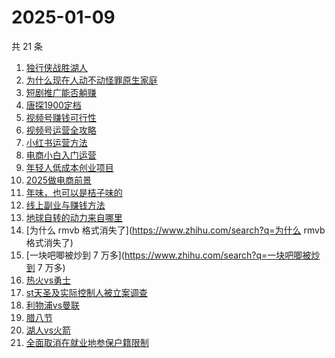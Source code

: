 # 2025-01-09

共 21 条

<!-- BEGIN -->
<!-- 最后更新时间 Thu Jan 09 2025 21:19:03 GMT+0800 (China Standard Time) -->

1. [独行侠战胜湖人](https://www.zhihu.com/search?q=独行侠战胜湖人)
1. [为什么现在人动不动怪罪原生家庭](https://www.zhihu.com/search?q=为什么现在人动不动怪罪原生家庭)
1. [短剧推广能否躺赚](https://www.zhihu.com/search?q=短剧推广能否躺赚)
1. [唐探1900定档](https://www.zhihu.com/search?q=唐探1900定档)
1. [视频号赚钱可行性](https://www.zhihu.com/search?q=视频号赚钱可行性)
1. [视频号运营全攻略](https://www.zhihu.com/search?q=视频号运营全攻略)
1. [小红书运营方法](https://www.zhihu.com/search?q=小红书运营方法)
1. [电商小白入门运营](https://www.zhihu.com/search?q=电商小白入门运营)
1. [年轻人低成本创业项目](https://www.zhihu.com/search?q=年轻人低成本创业项目)
1. [2025做电商前景](https://www.zhihu.com/search?q=2025做电商前景)
1. [年味，也可以是桔子味的](https://www.zhihu.com/search?q=年味，也可以是桔子味的)
1. [线上副业与赚钱方法](https://www.zhihu.com/search?q=线上副业与赚钱方法)
1. [地球自转的动力来自哪里](https://www.zhihu.com/search?q=地球自转的动力来自哪里)
1. [为什么 rmvb 格式消失了](https://www.zhihu.com/search?q=为什么 rmvb
   格式消失了)
1. [一块吧唧被炒到 7 万多](https://www.zhihu.com/search?q=一块吧唧被炒到 7 万多)
1. [热火vs勇士](https://www.zhihu.com/search?q=热火vs勇士)
1. [st天圣及实际控制人被立案调查](https://www.zhihu.com/search?q=st天圣及实际控制人被立案调查)
1. [利物浦vs曼联](https://www.zhihu.com/search?q=利物浦vs曼联)
1. [腊八节](https://www.zhihu.com/search?q=腊八节)
1. [湖人vs火箭](https://www.zhihu.com/search?q=湖人vs火箭)
1. [全面取消在就业地参保户籍限制](https://www.zhihu.com/search?q=全面取消在就业地参保户籍限制)

<!-- END -->
